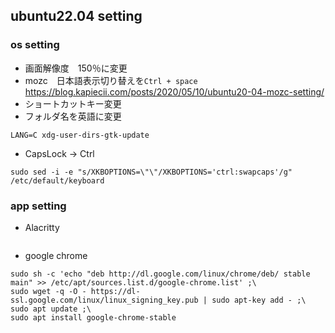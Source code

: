 ## ubuntu22.04 setting

### os setting

- 画面解像度　150％に変更
- mozc　日本語表示切り替えを`Ctrl + space`
 https://blog.kapiecii.com/posts/2020/05/10/ubuntu20-04-mozc-setting/
- ショートカットキー変更
- フォルダ名を英語に変更

```
LANG=C xdg-user-dirs-gtk-update
```
- CapsLock -> Ctrl

```
sudo sed -i -e "s/XKBOPTIONS=\"\"/XKBOPTIONS='ctrl:swapcaps'/g" /etc/default/keyboard 
```

### app setting

- Alacritty

```

```

- google chrome

```
sudo sh -c 'echo "deb http://dl.google.com/linux/chrome/deb/ stable main" >> /etc/apt/sources.list.d/google-chrome.list' ;\
sudo wget -q -O - https://dl-ssl.google.com/linux/linux_signing_key.pub | sudo apt-key add - ;\
sudo apt update ;\
sudo apt install google-chrome-stable 
```
